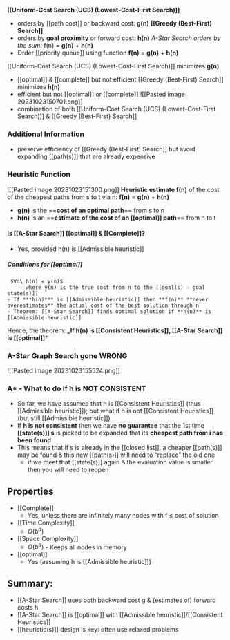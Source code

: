 **[[Uniform-Cost Search (UCS) (Lowest-Cost-First Search)]]** 
- orders by [[path cost]] or backward cost: **g(n)**
**[[Greedy (Best-First) Search]]** 
- orders by **goal proximity** or forward cost: **h(n)**
*A-Star Search orders by the sum:* f(n) = **g(n)** + **h(n)**
- Order [[priority queue]] using function **f(n)** = **g(n)** + **h(n)**

[[Uniform-Cost Search (UCS) (Lowest-Cost-First Search)]] minimizes **g(n)**
- [[optimal]] & [[complete]] but not efficient
[[Greedy (Best-First) Search]] minimizes **h(n)**
- efficient but not [[optimal]] or [[complete]]
![[Pasted image 20231023150701.png]]
- combination of both [[Uniform-Cost Search (UCS) (Lowest-Cost-First Search)]] & [[Greedy (Best-First) Search]]
### Additional Information
- preserve efficiency of [[Greedy (Best-First) Search]] but avoid expanding [[path(s)]] that are already expensive
### Heuristic Function
![[Pasted image 20231023151300.png]]
**Heuristic estimate f(n)** of the cost of the cheapest paths from s to t via n:
**f(n)** = **g(n)** + **h(n)**
- **g(n)** is the ==**cost of an optimal path**== from s to n
- **h(n)** is an ==**estimate of the cost of an [[optimal]] path**== from n to t

#### Is [[A-Star Search]] [[optimal]] & [[Complete]]?
- Yes, provided h(n) is [[Admissible heuristic]] 

##### Conditions for [[optimal]]
	 $∀n\ h(n) ≤ y(n)$
		- where y(n) is the true cost from n to the [[goal(s) - goal state(s)]]
	- If ***h(n)*** is [[Admissible heuristic]] then **f(n)** **never overestimates** the actual cost of the best solution through n
	- Theorem: [[A-Star Search]] finds optimal solution if **h(n)** is [[Admissible heuristic]]

Hence, the theorem:
**_If h(n) is [[Consistent Heuristics]], [[A-Star Search]] is [[optimal]]***

### A-Star Graph Search gone WRONG
![[Pasted image 20231023155524.png]]

### A* - What to do if h is NOT CONSISTENT
- So far, we have assumed that h is [[Consistent Heuristics]] (thus [[Admissible heuristic]]); but what if h is not [[Consistent Heuristics]] (but still [[Admissible heuristic]])
- If **h is not consistent** then we have **no guarantee** that the 1st time **[[state(s)]] s** is picked to be expanded that its **cheapest path from i has been found**
- This means that if s is already in the [[closed list]], a cheaper [[path(s)]] may be found & this new [[path(s)]] will need to “replace” the old one
	- if we meet that [[state(s)]] again & the evaluation value is smaller then you will need to reopen
## Properties
- [[Complete]]
    - Yes, unless there are infinitely many nodes with f ≤ cost of solution
- [[Time Complexity]]
    - $O(b^d)$ 
- [[Space Complexity]]
    - $O(b^d)$ - Keeps all nodes in memory
- [[optimal]]
    - Yes (assuming h is [[Admissible heuristic]])

## Summary:
- [[A-Star Search]] uses both backward cost g & (estimates of) forward costs h
- [[A-Star Search]] is [[optimal]] with [[Admissible heuristic]]/[[Consistent Heuristics]]
- [[heuristic(s)]] design is key: often use relaxed problems